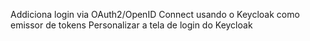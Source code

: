 Addiciona login via OAuth2/OpenID Connect usando o Keycloak como emissor de tokens
Personalizar a tela de login do Keycloak

